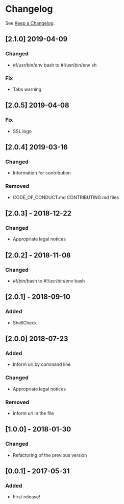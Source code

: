 # Changelog

See [Keep a Changelog](http://keepachangelog.com/).

## [2.1.0] 2019-04-09
### Changed
- #!/usr/bin/env bash to #!/usr/bin/env sh

### Fix
- Tabs warning

## [2.0.5] 2019-04-08
### Fix
- SSL logo

## [2.0.4] 2019-03-16
### Changed
- Information for contribution

### Removed
- CODE_OF_CONDUCT.md CONTRIBUTING.md files

## [2.0.3] - 2018-12-22

### Changed
- Appropriate legal notices

## [2.0.2] - 2018-11-08

### Changed

- #!/bin/bash to #!/usr/bin/env bash

## [2.0.1] - 2018-09-10

### Added

- ShellCheck

## [2.0.0] 2018-07-23

### Added

- Inform uri by command line

### Changed

- Appropriate legal notices

### Removed

- inform uri in the file

## [1.0.0] - 2018-01-30

### Changed

- Refactoring of the previous version

## [0.0.1] - 2017-05-31

### Added

- First release!
